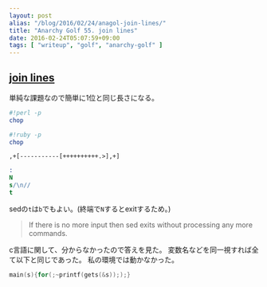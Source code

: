 ```yaml
---
layout: post
alias: "/blog/2016/02/24/anagol-join-lines/"
title: "Anarchy Golf 55. join lines"
date: 2016-02-24T05:07:59+09:00
tags: [ "writeup", "golf", "anarchy-golf" ]
---
```


## [join lines](http://golf.shinh.org/p.rb?join+lines)

単純な課題なので簡単に1位と同じ長さになる。

``` perl
#!perl -p
chop
```

``` ruby
#!ruby -p
chop
```

``` brainfuck
,+[-----------[++++++++++.>],+]
```

``` sed
:
N
s/\n//
t
```

sedの`t`は`b`でもよい。(終端で`N`するとexitするため。)

>   If there is no more input then sed exits without processing any more commands.


c言語に関して、分からなかったので答えを見た。
変数名などを同一視すれば全て以下と同じであった。
私の環境では動かなかった。

``` c
main(s){for(;~printf(gets(&s)););}
```
